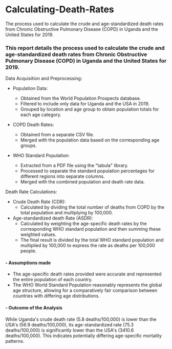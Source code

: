 # Calculating-Death-Rates
The process used to calculate the crude and age-standardized death rates from Chronic Obstructive Pulmonary Disease (COPD) in Uganda and the United States for 2019.
### This report details the process used to calculate the crude and age-standardized death rates from Chronic Obstructive Pulmonary Disease (COPD) in Uganda and the United States for 2019.
Data Acquisition and Preprocessing:
-   Population Data:
    -   Obtained from the World Population Prospects database.
    -	Filtered to include only data for Uganda and the USA in 2019.
    -   Grouped by location and age group to obtain population totals for each age category.

-   COPD Death Rates:
    -	Obtained from a separate CSV file.
    -	Merged with the population data based on the corresponding age groups.

-   WHO Standard Population:
    -	Extracted from a PDF file using the "tabula" library.
    -	Processed to separate the standard population percentages for different regions into separate columns.
    -	Merged with the combined population and death rate data.


Death Rate Calculations:
-   Crude Death Rate (CDR):
    -	Calculated by dividing the total number of deaths from COPD by the total population and multiplying by 100,000.
-   Age-standardized death Rate (ASDR):
    -	Calculated by weighting the age-specific death rates by the corresponding WHO standard population and then summing these weighted values.
    -	The final result is divided by the total WHO standard population and multiplied by 100,000 to express the rate as deaths per 100,000 people.

#### - Assumptions made
-   The age-specific death rates provided were accurate and represented the entire population of each country. 
-   The WHO World Standard Population reasonably represents the global age structure, allowing for a comparatively fair comparison between countries with differing age distributions. 

#### - Outcome of the Analysis
While Uganda's crude death rate (5.8 deaths/100,000) is lower than the USA's (56.9 deaths/100,000), its age-standardized rate (75.3 deaths/100,000) is significantly lower than the USA's (3410.6 deaths/100,000). This indicates potentially differing age-specific mortality patterns.
